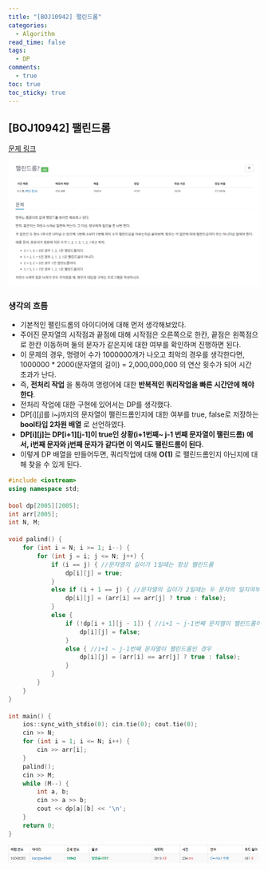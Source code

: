 ```yaml
---
title: "[BOJ10942] 팰린드롬"
categories:
  - Algorithm
read_time: false
tags:
  - DP
comments:
  - true
toc: true
toc_sticky: true
---
```

## [BOJ10942] 팰린드롬

[문제 링크](https://www.acmicpc.net/problem/10942)

![](/assets/img/Algorithm/BOJ109421.png)

### 생각의 흐름
* 기본적인 팰린드롬의 아이디어에 대해 먼저 생각해보았다.
* 주어진 문자열의 시작점과 끝점에 대해 시작점은 오른쪽으로 한칸, 끝점은 왼쪽점으로 한칸 이동하며 둘의 문자가 같은지에 대한 여부를 확인하며 진행하면 된다.
* 이 문제의 경우, 명령어 수가 1000000개가 나오고 최악의 경우를 생각한다면, 1000000 * 2000(문자열의 길이) = 2,000,000,000 의 연산 횟수가 되어 시간 초과가 난다.
* 즉, __전처리 작업__ 을 통하여 명령어에 대한 __반복적인 쿼리작업을 빠른 시간안에 해야한다__.
* 전처리 작업에 대한 구현에 있어서는 DP를 생각했다.
* DP[i][j]를 i~j까지의 문자열이 팰린드롬인지에 대한 여부를 true, false로 저장하는 __bool타입 2차원 배열__ 로 선언하였다.
* __DP[i][j]는 DP[i+1][j-1]이 true인 상황(i+1번째~ j-1 번째 문자열이 팰린드롬) 에서, i번째 문자와 j번째 문자가 같다면 이 역시도 팰린드롬이 된다__.
* 이렇게 DP 배열을 만들어두면, 쿼리작업에 대해 __O(1)__ 로 팰린드롬인지 아닌지에 대해 찾을 수 있게 된다.

```cpp
#include <iostream>
using namespace std;

bool dp[2005][2005];
int arr[2005];
int N, M;

void palind() {
	for (int i = N; i >= 1; i--) {
		for (int j = i; j <= N; j++) {
			if (i == j) { //문자열의 길이가 1일때는 항상 팰린드롬
				dp[i][j] = true;
			}
			else if (i + 1 == j) { //문자열의 길이가 2일때는 두 문자의 일치여부 비교
				dp[i][j] = (arr[i] == arr[j] ? true : false);
			}
			else {
				if (!dp[i + 1][j - 1]) { //i+1 ~ j-1번째 문자열이 팰린드롬이 아닌 경우
					dp[i][j] = false;
				}
				else { //i+1 ~ j-1번째 문자열이 팰린드롬인 경우
					dp[i][j] = (arr[i] == arr[j] ? true : false);
				}
			}
		}
	}
}

int main() {
	ios::sync_with_stdio(0); cin.tie(0); cout.tie(0);
	cin >> N;
	for (int i = 1; i <= N; i++) {
		cin >> arr[i];
	}
	palind();
	cin >> M;
	while (M--) {
		int a, b;
		cin >> a >> b;
		cout << dp[a][b] << '\n';
	}
	return 0;
}
```

![](/assets/img/Algorithm/BOJ109422.png)